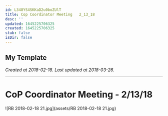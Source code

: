```yaml
---
id: L348YS4SKKaD2u0boZUlT
title: Cop Coordinator Meeting   2_13_18
desc: ''
updated: 1645225706325
created: 1645225706325
stub: false
isDir: false
---
```

My Template
---

_Created at 2018-02-18._
_Last updated at 2018-03-26._




---

# CoP Coordinator Meeting - 2/13/18


![RB 2018-02-18 21.jpg](assets/RB 2018-02-18 21.jpg)

